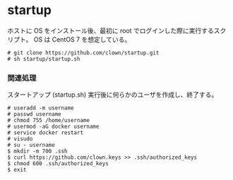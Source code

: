 startup
====

ホストに OS をインストール後、最初に root でログインした際に実行するスクリプト。
OS は CentOS 7 を想定している。

```
# git clone https://github.com/clown/startup.git
# sh startup/startup.sh
```

### 関連処理

スタートアップ (startup.sh) 実行後に何らかのユーザを作成し、終了する。

```
# useradd -m username
# passwd username
# chmod 755 /home/username
# usermod -aG docker username
# service docker restart
# visudo
# su - username
$ mkdir -m 700 .ssh
$ curl https://github.com/clown.keys >> .ssh/authorized_keys
$ chmod 600 .ssh/authorized_keys
$ exit
```
